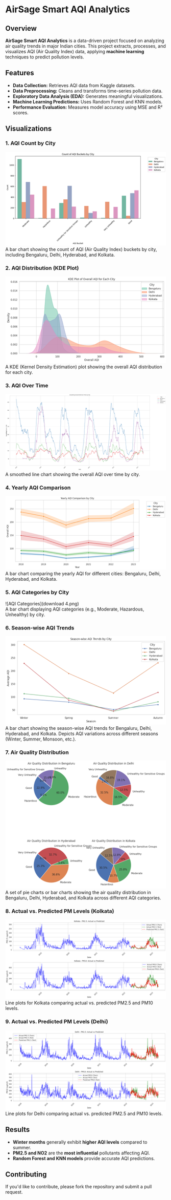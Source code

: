# AirSage Smart AQI Analytics

## Overview  
**AirSage Smart AQI Analytics** is a data-driven project focused on analyzing air quality trends in major Indian cities. This project extracts, processes, and visualizes AQI (Air Quality Index) data, applying **machine learning** techniques to predict pollution levels.

## Features  
- **Data Collection:** Retrieves AQI data from Kaggle datasets.  
- **Data Preprocessing:** Cleans and transforms time-series pollution data.  
- **Exploratory Data Analysis (EDA):** Generates meaningful visualizations.  
- **Machine Learning Predictions:** Uses Random Forest and KNN models.  
- **Performance Evaluation:** Measures model accuracy using MSE and R² scores.  
  
## Visualizations

### 1. AQI Count by City
![AQI Count by City](images/download.png)  
A bar chart showing the count of AQI (Air Quality Index) buckets by city, including Bengaluru, Delhi, Hyderabad, and Kolkata.

### 2. AQI Distribution (KDE Plot)
![AQI Distribution](images/download1.png)  
A KDE (Kernel Density Estimation) plot showing the overall AQI distribution for each city.

### 3. AQI Over Time
![AQI Over Time](images/download2.png)  
A smoothed line chart showing the overall AQI over time by city.

### 4. Yearly AQI Comparison
![Yearly AQI Comparison](images/download3png.png)  
A bar chart comparing the yearly AQI for different cities: Bengaluru, Delhi, Hyderabad, and Kolkata.

### 5. AQI Categories by City
![AQI Categories](download 4.png)  
A bar chart displaying AQI categories (e.g., Moderate, Hazardous, Unhealthy) by city.

### 6. Season-wise AQI Trends
![Season-wise AQI Trends](images/download5.png)  
A bar chart showing the season-wise AQI trends for Bengaluru, Delhi, Hyderabad, and Kolkata.
Depicts AQI variations across different seasons (Winter, Summer, Monsoon, etc.).

### 7. Air Quality Distribution
![Air Quality Distribution](images/download6.png)  
A set of pie charts or bar charts showing the air quality distribution in Bengaluru, Delhi, Hyderabad, and Kolkata across different AQI categories.

### 8. Actual vs. Predicted PM Levels (Kolkata)
![Actual vs. Predicted - Kolkata](images/download7.png)  
Line plots for Kolkata comparing actual vs. predicted PM2.5 and PM10 levels.

### 9. Actual vs. Predicted PM Levels (Delhi)
![Actual vs. Predicted - Delhi](images/download8.png)  
Line plots for Delhi comparing actual vs. predicted PM2.5 and PM10 levels.

## Results  
- **Winter months** generally exhibit **higher AQI levels** compared to summer.  
- **PM2.5 and NO2** are the **most influential** pollutants affecting AQI.  
- **Random Forest and KNN models** provide accurate AQI predictions.  
 
## Contributing  
If you'd like to contribute, please fork the repository and submit a pull request.  


